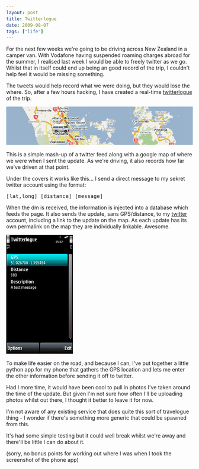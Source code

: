 ```yaml
---
layout: post
title: Twitterlogue
date: 2009-08-07
tags: ["life"]
---
```


For the next few weeks we're going to be driving across New Zealand in a camper van. With Vodafone having suspended roaming charges abroad for the summer, I realised last week I would be able to freely twitter as we go. Whilst that in itself could end up being an good record of the trip, I couldn't help feel it would be missing something.

The tweets would help record what we were doing, but they would lose the where. So, after a few hours hacking, I have created a real-time [twitterlogue](http://knolleary.net/trip/) of the trip.

[![Twitterlogue Screenshot](/blog/content/2009/08/aukland.png "Twitterlogue Screenshot")](http://knolleary.net/trip)

This is a simple mash-up of a twitter feed along with a google map of where we were when I sent the update. As we're driving, it also records how far we've driven at that point.

Under the covers it works like this... I send a direct message to my sekret twitter account using the format:
<pre>[lat,long] [distance] [message]</pre>

When the dm is received, the information is injected into a database which feeds the page. It also sends the update, sans GPS/distance, to my [twitter](http://twitter.com/knolleary) account, including a link to the update on the map. As each update has its own permalink on the map they are individually linkable. Awesome.

![trip-screenshot](/blog/content/2009/08/trip-screenshot.jpg "trip-screenshot")

To make life easier on the road, and because I can, I've put together a little python app for my phone that gathers the GPS location and lets me enter the other information before sending it off to twitter.

Had I more time, it would have been cool to pull in photos I've taken around the time of the update. But given I'm not sure how often I'll be uploading photos whilst out there, I thought it better to leave it for now.

I'm not aware of any existing service that does quite this sort of travelogue thing - I wonder if there's something more generic that could be spawned from this.

It's had some simple testing but it could well break whilst we're away and there'll be little I can do about it.

(sorry, no bonus points for working out where I was when I took the screenshot of the phone app)
